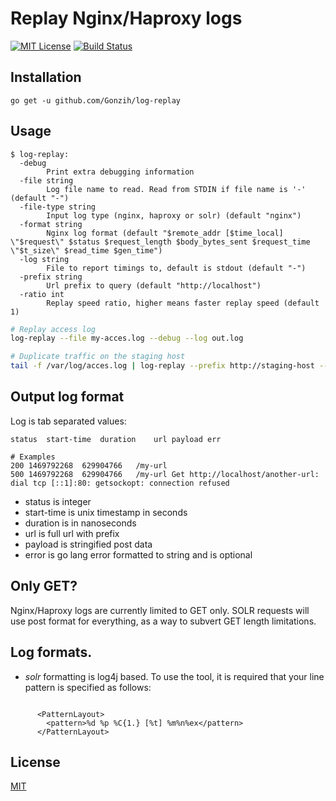 # Replay Nginx/Haproxy logs

[![MIT License][license-image]][license-url]
[![Build Status](https://travis-ci.org/Gonzih/log-replay.svg?branch=master)](https://travis-ci.org/Gonzih/log-replay)

## Installation

```
go get -u github.com/Gonzih/log-replay
```

## Usage

```
$ log-replay:
  -debug
        Print extra debugging information
  -file string
        Log file name to read. Read from STDIN if file name is '-' (default "-")
  -file-type string
        Input log type (nginx, haproxy or solr) (default "nginx")
  -format string
        Nginx log format (default "$remote_addr [$time_local] \"$request\" $status $request_length $body_bytes_sent $request_time \"$t_size\" $read_time $gen_time")
  -log string
        File to report timings to, default is stdout (default "-")
  -prefix string
        Url prefix to query (default "http://localhost")
  -ratio int
        Replay speed ratio, higher means faster replay speed (default 1)
```

```bash
# Replay access log
log-replay --file my-acces.log --debug --log out.log

# Duplicate traffic on the staging host
tail -f /var/log/acces.log | log-replay --prefix http://staging-host --log staging.log
```

## Output log format

Log is tab separated values:

```
status	start-time	duration	url payload err

# Examples
200	1469792268	629904766	/my-url
500	1469792268	629904766	/my-url	Get http://localhost/another-url: dial tcp [::1]:80: getsockopt: connection refused
```

* status is integer
* start-time is unix timestamp in seconds
* duration is in nanoseconds
* url is full url with prefix
* payload is stringified post data
* error is go lang error formatted to string and is optional

## Only GET?

Nginx/Haproxy logs are currently limited to GET only.
SOLR requests will use post format for everything, as a way to subvert GET length limitations.

## Log formats.

* *solr* formatting is log4j based. To use the tool, it is required that your line pattern is specified as follows:
```

      <PatternLayout>
        <pattern>%d %p %C{1.} [%t] %m%n%ex</pattern>
      </PatternLayout>

```

## License

[MIT](LICENSE)

[license-url]: LICENSE

[license-image]: http://img.shields.io/badge/license-MIT-blue.svg?style=flat

[capture]: capture.png
